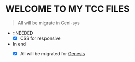 # WELCOME TO MY TCC FILES

> All will be migrate in Geni-sys

- ::NEEDED
  - [X] CSS for responsive 
  
- In end
  - [X] All will be migrated for [Genesis](https://github.com/geni-sys)
  
